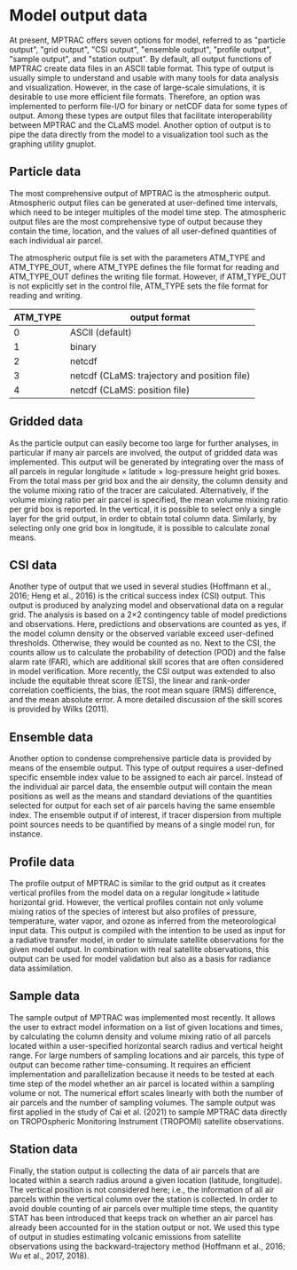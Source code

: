 # Model output data

At present, MPTRAC offers seven options for model, referred to as "particle output", "grid output", "CSI output", "ensemble output", "profile output", "sample output", and "station output". By default, all output functions of MPTRAC create data files in an ASCII table format. This type of output is usually simple to understand and usable with many tools for data analysis and visualization. However, in the case of large-scale simulations, it is desirable to use more efficient file formats. Therefore, an option was implemented to perform file-I/O for binary or netCDF data for some types of output. Among these types are output files that facilitate interoperability between MPTRAC and the CLaMS model. Another option of output is to pipe the data directly from the model to a visualization tool such as the graphing utility gnuplot. 

## Particle data

The most comprehensive output of MPTRAC is the atmospheric output. Atmospheric output files can be generated at user-defined time intervals, which need to be integer multiples of the model time step. The atmospheric output files are the most comprehensive type of output because they contain the time, location, and the values of all user-defined quantities of each individual air parcel.

The atmospheric output file is set with the parameters ATM_TYPE and ATM_TYPE_OUT, where ATM_TYPE defines the file format for reading and ATM_TYPE_OUT defines the writing file format. However, if ATM_TYPE_OUT is not explicitly set in the control file, ATM_TYPE sets the file format for reading and writing.

| ATM_TYPE | output format |
|---|---|
| 0  | ASCII (default) |
| 1  | binary  |
| 2  | netcdf  |
| 3  | netcdf (CLaMS: trajectory and position file) |
| 4  | netcdf (CLaMS: position file)  |


## Gridded data

As the particle output can easily become too large for further analyses, in particular if many air parcels are involved, the output of gridded data was implemented. This output will be generated by integrating over the mass of all parcels in regular longitude × latitude × log-pressure height grid boxes. From the total mass per grid box and the air density, the column density and the volume mixing ratio of the tracer are calculated. Alternatively, if the volume mixing ratio per air parcel is specified, the mean volume mixing ratio per grid box is reported. In the vertical, it is possible to select only a single layer for the grid output, in order to obtain total column data. Similarly, by selecting only one grid box in longitude, it is possible to calculate zonal means.

## CSI data

Another type of output that we used in several studies (Hoffmann et al., 2016; Heng et al., 2016) is the critical success index (CSI) output. This output is produced by analyzing model and observational data on a regular grid. The analysis is based on a 2×2 contingency table of model predictions and observations. Here, predictions and observations are counted as yes, if the model column density or the observed variable exceed user-defined thresholds. Otherwise, they would be counted as no. Next to the CSI, the counts allow us to calculate the probability of detection (POD) and the false alarm rate (FAR), which are additional skill scores that are often considered in model verification. More recently, the CSI output was extended to also include the equitable threat score (ETS), the linear and rank-order correlation coefficients, the bias, the root mean square (RMS) difference, and the mean absolute error. A more detailed discussion of the skill scores is provided by Wilks (2011).

## Ensemble data

Another option to condense comprehensive particle data is provided by means of the ensemble output. This type of output requires a user-defined specific ensemble index value to be assigned to each air parcel. Instead of the individual air parcel data, the ensemble output will contain the mean positions as well as the means and standard deviations of the quantities selected for output for each set of air parcels having the same ensemble index. The ensemble output if of interest, if tracer dispersion from multiple point sources needs to be quantified by means of a single model run, for instance.

## Profile data

The profile output of MPTRAC is similar to the grid output as it creates vertical profiles from the model data on a regular longitude × latitude horizontal grid. However, the vertical profiles contain not only volume mixing ratios of the species of interest but also profiles of pressure, temperature, water vapor, and ozone as inferred from the meteorological input data. This output is compiled with the intention to be used as input for a radiative transfer model, in order to simulate satellite observations for the given model output. In combination with real satellite observations, this output can be used for model validation but also as a basis for radiance data assimilation.

## Sample data

The sample output of MPTRAC was implemented most recently. It allows the user to extract model information on a list of given locations and times, by calculating the column density and volume mixing ratio of all parcels located within a user-specified horizontal search radius and vertical height range. For large numbers of sampling locations and air parcels, this type of output can become rather time-consuming. It requires an efficient implementation and parallelization because it needs to be tested at each time step of the model whether an air parcel is located within a sampling volume or not. The numerical effort scales linearly with both the number of air parcels and the number of sampling volumes. The sample output was first applied in the study of Cai et al. (2021) to sample MPTRAC data directly on TROPOspheric Monitoring Instrument (TROPOMI) satellite observations.

## Station data

Finally, the station output is collecting the data of air parcels that are located within a search radius around a given location (latitude, longitude). The vertical position is not considered here; i.e., the information of all air parcels within the vertical column over the station is collected. In order to avoid double counting of air parcels over multiple time steps, the quantity STAT has been introduced that keeps track on whether an air parcel has already been accounted for in the station output or not. We used this type of output in studies estimating volcanic emissions from satellite observations using the backward-trajectory method (Hoffmann et al., 2016; Wu et al., 2017, 2018).
